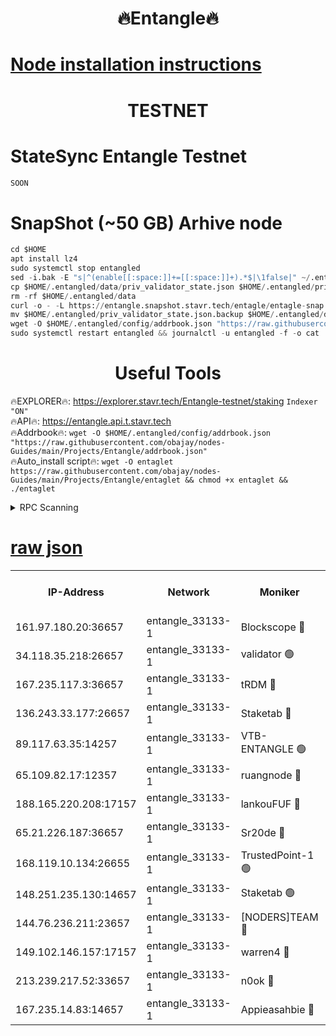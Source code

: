 <h1 align="center"> 🔥Entangle🔥</h1>

[Node installation instructions](https://github.com/obajay/nodes-Guides/tree/main/Projects/Entangle)
=

<h1 align="center"> TESTNET</h1>

# StateSync Entangle Testnet
```python
SOON
```
# SnapShot (~50 GB) Arhive node
```python
cd $HOME
apt install lz4
sudo systemctl stop entangled
sed -i.bak -E "s|^(enable[[:space:]]+=[[:space:]]+).*$|\1false|" ~/.entangled/config/config.toml
cp $HOME/.entangled/data/priv_validator_state.json $HOME/.entangled/priv_validator_state.json.backup
rm -rf $HOME/.entangled/data
curl -o - -L https://entangle.snapshot.stavr.tech/entagle/entagle-snap.tar.lz4 | lz4 -c -d - | tar -x -C $HOME/.entangled --strip-components 2
mv $HOME/.entangled/priv_validator_state.json.backup $HOME/.entangled/data/priv_validator_state.json
wget -O $HOME/.entangled/config/addrbook.json "https://raw.githubusercontent.com/obajay/nodes-Guides/main/Projects/Entangle/addrbook.json"
sudo systemctl restart entangled && journalctl -u entangled -f -o cat
```
 <h1 align="center"> Useful Tools</h1>
 
🔥EXPLORER🔥: https://explorer.stavr.tech/Entangle-testnet/staking        `Indexer "ON"` \
🔥API🔥:      https://entangle.api.t.stavr.tech \
🔥Addrbook🔥: ```wget -O $HOME/.entangled/config/addrbook.json "https://raw.githubusercontent.com/obajay/nodes-Guides/main/Projects/Entangle/addrbook.json"``` \
🔥Auto_install script🔥:  `wget -O entaglet https://raw.githubusercontent.com/obajay/nodes-Guides/main/Projects/Entangle/entaglet && chmod +x entaglet && ./entaglet`


<details>
<summary>RPC Scanning</summary>

<h2 align="center"> We scan nodes in real time every 4 hours. And we provide the final result of RPC endpoints.
We cannot influence the operation of these nodes in any way. </h2>


```python
If Voting Power is higher than 0 --> then the Node is a validator of the network and may be subject to attack and be a potential threat to the chain.
```
```python
We marked such validators with a red symbol
```

</details>

[raw json](https://rpc-check.entangt.stavr.tech/entangt/rpc-entangt-result.json)
=


<table><tr><th>IP-Address</th><th>Network</th><th>Moniker</th><th>Latest Block Height</th><th>Earliest Block Height</th><th>Catching Up</th><th>Tx Index</th><th>Voting Power</th><th>Scan Time</th></tr><tr><td>161.97.180.20:36657</td><td>entangle_33133-1</td><td>Blockscope 🔴</td><td>2468784</td><td>1</td><td>False</td><td>off</td><td>308878053135374</td><td>2024-03-03T22:56:42.063843072UTC</td></tr><tr><td>34.118.35.218:26657</td><td>entangle_33133-1</td><td>validator 🟢</td><td>2468788</td><td>1</td><td>False</td><td>on</td><td>0</td><td>2024-03-03T22:57:05.010672755UTC</td></tr><tr><td>167.235.117.3:36657</td><td>entangle_33133-1</td><td>tRDM 🔴</td><td>2468788</td><td>1</td><td>False</td><td>on</td><td>213343197671672</td><td>2024-03-03T22:57:05.353650111UTC</td></tr><tr><td>136.243.33.177:26657</td><td>entangle_33133-1</td><td>Staketab 🔴</td><td>2468786</td><td>660001</td><td>False</td><td>on</td><td>179478022249142</td><td>2024-03-03T22:56:55.953003535UTC</td></tr><tr><td>89.117.63.35:14257</td><td>entangle_33133-1</td><td>VTB-ENTANGLE 🟢</td><td>2468786</td><td>1162001</td><td>False</td><td>off</td><td>0</td><td>2024-03-03T22:56:53.132817978UTC</td></tr><tr><td>65.109.82.17:12357</td><td>entangle_33133-1</td><td>ruangnode 🔴</td><td>2468784</td><td>1312001</td><td>False</td><td>off</td><td>552467319120964</td><td>2024-03-03T22:56:42.397546794UTC</td></tr><tr><td>188.165.220.208:17157</td><td>entangle_33133-1</td><td>lankouFUF 🔴</td><td>2468784</td><td>1910001</td><td>False</td><td>off</td><td>330035522404781</td><td>2024-03-03T22:56:46.725942390UTC</td></tr><tr><td>65.21.226.187:36657</td><td>entangle_33133-1</td><td>Sr20de 🔴</td><td>2468783</td><td>2049001</td><td>False</td><td>off</td><td>29182130903389</td><td>2024-03-03T22:56:39.752470018UTC</td></tr><tr><td>168.119.10.134:26655</td><td>entangle_33133-1</td><td>TrustedPoint-1 🟢</td><td>2468788</td><td>2268001</td><td>False</td><td>off</td><td>0</td><td>2024-03-03T22:57:05.590772435UTC</td></tr><tr><td>148.251.235.130:14657</td><td>entangle_33133-1</td><td>Staketab 🟢</td><td>2468783</td><td>2272001</td><td>False</td><td>on</td><td>0</td><td>2024-03-03T22:56:39.424346989UTC</td></tr><tr><td>144.76.236.211:23657</td><td>entangle_33133-1</td><td>[NODERS]TEAM 🔴</td><td>2468786</td><td>2304001</td><td>False</td><td>off</td><td>26809142912468265</td><td>2024-03-03T22:56:55.742529563UTC</td></tr><tr><td>149.102.146.157:17157</td><td>entangle_33133-1</td><td>warren4 🔴</td><td>2468786</td><td>2327001</td><td>False</td><td>on</td><td>502645886731603</td><td>2024-03-03T22:56:55.518336076UTC</td></tr><tr><td>213.239.217.52:33657</td><td>entangle_33133-1</td><td>n0ok 🔴</td><td>2468787</td><td>2368787</td><td>False</td><td>off</td><td>46610562043755595</td><td>2024-03-03T22:57:00.242350865UTC</td></tr><tr><td>167.235.14.83:14657</td><td>entangle_33133-1</td><td>Appieasahbie 🔴</td><td>2468788</td><td>2436001</td><td>False</td><td>on</td><td>43265519795823850</td><td>2024-03-03T22:57:04.602226490UTC</td></tr></table>

